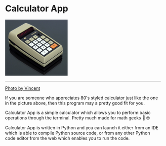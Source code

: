 # Calculator App

<img src="/datamath-2500-calculator.jpg" width="40%" height="40%"></img>
<hr>
<a href="https://www.flickr.com/photos/44337451@N00/6083134852">Photo by Vincent</a>

If you are someone who appreciates 80's styled calculator just like the one in the picture above, then this program may a pretty good fit for you.

Calculator App is a simple calculator which allows you to perform basic operations through the terminal. Pretty much made for math geeks 🧮 🤓

Calculator App is written in Python and you can launch it either from an IDE which is able to compile Python source code, or from any other Python code editor from the web which enables you to run the code.

